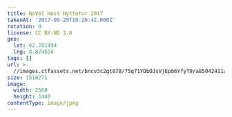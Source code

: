 ```yaml
---
title: NoVel Høst Hyttetur 2017
takenAt: '2017-09-29T18:20:42.000Z'
rotation: 0
license: CC BY-ND 3.0
geo:
  lat: 62.781494
  lng: 8.874858
tags: []
url: >-
  //images.ctfassets.net/bncv3c2gt878/75q71YDbOJsVjEpb6YfyT9/a85042411a69de18b7a44cbaf49bb105/novel-hst-hyttetur-2017_37405982142_o
size: 1510271
image:
  width: 2560
  height: 1440
contentType: image/jpeg
---
```


